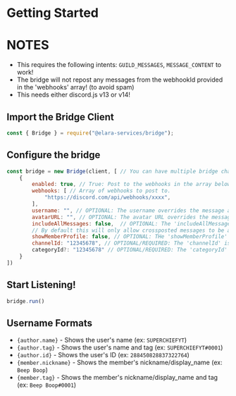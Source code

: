 # Getting Started


# NOTES
- This requires the following intents: `GUILD_MESSAGES`, `MESSAGE_CONTENT` to work!
- The bridge will not repost any messages from the webhookId provided in the 'webhooks' array! (to avoid spam)
- This needs either discord.js v13 or v14!


## Import the Bridge Client
```js
const { Bridge } = require("@elara-services/bridge");
```

## Configure the bridge
```js
const bridge = new Bridge(client, [ // You can have multiple bridge channels 
    {
        enabled: true, // True: Post to the webhooks in the array below
        webhooks: [ // Array of webhooks to post to.
            "https://discord.com/api/webhooks/xxxx", 
        ],
        username: "", // OPTIONAL: The username overrides the message author/member info | View "Username formats" below!
        avatarURL: "", // OPTIONAL: The avatar URL overrides the message author/member avatar URL
        includeAllMessages: false,  // OPTIONAL: The 'includeAllMessages' boolean will bridge ALL messages in the channel/category ID provided. (DEFAULT: FALSE)
        // By default this will only allow crossposted messages to be announced.
        showMemberProfile: false, // OPTIONAL: THe 'showMemberProfile' boolean will make the username and avatarURL for the member's info (if any) (DEFAULT: FALSE)
        channelId: "12345678", // OPTIONAL/REQUIRED: The 'channelId' is the channel it will be listening to messages in (This channel ID is only required if there is no Category ID provided)
        categoryId?: "12345678" // OPTIONAL/REQUIRED: The 'categoryId' is the category it will be listening to messages in (This is only required if there is no channelId provided!)
    }
])
```

## Start Listening!
```js
bridge.run()
```


## Username Formats
- `{author.name}` - Shows the user's name (ex: `SUPERCHIEFYT`)
- `{author.tag}` - Shows the user's name and tag (ex: `SUPERCHIEFYT#0001`)
- `{author.id}` - Shows the user's ID (ex: `288450828837322764`)
- `{member.nickname}` - Shows the member's nickname/display_name (ex: `Beep Boop`)
- `{member.tag}` - Shows the member's nickname/display_name and tag (ex: `Beep Boop#0001`)
